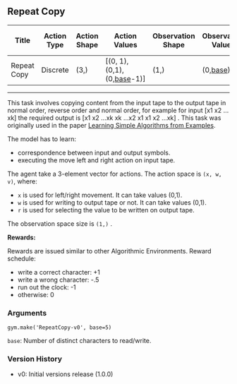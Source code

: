 Repeat Copy
---
|Title|Action Type|Action Shape|Action Values|Observation Shape|Observation Values|Average Total Reward|Import|
| ----------- | -----------| ----------- | -----------| ----------- | -----------| ----------- | -----------|
|Repeat Copy|Discrete|(3,)|[(0, 1),(0,1),(0,<a href="#base">base</a>-1)]|(1,)|(0,<a href="#base">base</a>)| |from gym.envs.algorithmic import repeat_copy|
---



This task involves copying content from the input tape to the output tape in normal order, reverse order and normal order, for example for input [x​1 x2​​ …xk] the required output is [x​1 x2​​ …xk xk …x2 x1 x​1 x2​​ …xk] . This task was originally used in the paper <a href="http://arxiv.org/abs/1511.07275">Learning Simple Algorithms from Examples</a>.

The model has to learn: 
- correspondence between input and output symbols.
- executing the move left and right action on input tape.

The agent take a 3-element vector for actions.
The action space is `(x, w, v)`, where: 
- `x` is used for left/right movement. It can take values (0,1).
- `w` is used for writing to output tape or not. It can take values (0,1). 
- `r` is used for selecting the value to be written on output tape.


The observation space size is `(1,)` .

**Rewards:**

Rewards are issued similar to other Algorithmic Environments. Reward schedule:
- write a correct character: +1
- write a wrong character: -.5
- run out the clock: -1
- otherwise: 0



### Arguments

```
gym.make('RepeatCopy-v0', base=5)
```

<a id="base">`base`</a>: Number of distinct characters to read/write.



### Version History

* v0: Initial versions release (1.0.0)
